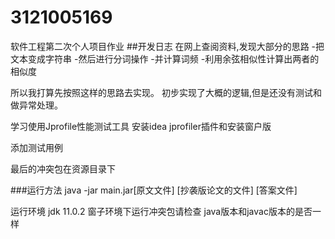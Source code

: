 # 3121005169
软件工程第二次个人项目作业
##开发日志
在网上查阅资料,发现大部分的思路
-把文本变成字符串
-然后进行分词操作
-并计算词频
-利用余弦相似性计算出两者的相似度

所以我打算先按照这样的思路去实现。
初步实现了大概的逻辑,但是还没有测试和做异常处理。



学习使用Jprofile性能测试工具
安装idea jprofiler插件和安装窗户版



添加测试用例

最后的冲突包在资源目录下

###运行方法
java -jar main.jar[原文文件] [抄袭版论文的文件] [答案文件]

运行环境
jdk 11.0.2
窗子环境下运行冲突包请检查
java版本和javac版本的是否一样
